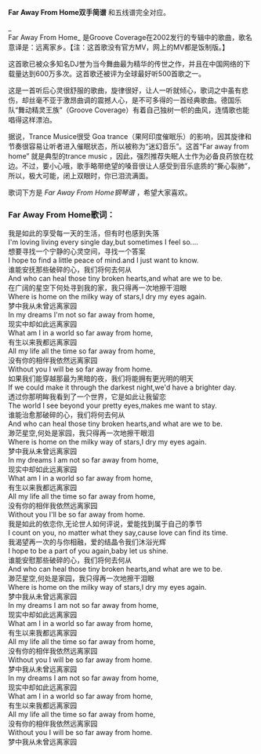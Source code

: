 

**Far Away From Home双手简谱** 和五线谱完全对应。

_  
Far Away From Home_ 是Groove
Coverage在2002发行的专辑<Covergirl>中的歌曲，歌名意译是：远离家乡。【注：这首歌没有官方MV，网上的MV都是饭制版。】

  
这首歌已被众多知名DJ誉为当今舞曲最为精华的传世之作，并且在中国网络的下载量达到600万多次。这首歌还被评为全球最好听500首歌之一。

  
这是一首听后心灵很舒服的歌曲，旋律很好，让人一听就倾心，歌词之中虽有悲伤，却丝毫不亚于激昂曲调的震撼人心，是不可多得的一首经典歌曲。德国乐队“舞动精灵王族”（Groove
Coverage）有着自己独树一帜的曲风，连情歌也能唱得这样漂泊。

  
据说，Trance Musice很受 Goa
trance（果阿印度催眠乐）的影响，因其旋律和节奏很容易让听者进入催眠状态，所以被称为“迷幻音乐”。这首“Far away from home”
就是典型的trance music
，因此，强烈推荐失眠人士作为必备良药放在枕边。不过，要小心哦，歌手略带绝望的嗓音很让人感受到音乐底质的“撕心裂肺”，所以，极大可能，闭上双眼时，你已泪流满面。

  
歌词下方是 _Far Away From Home钢琴谱_ ，希望大家喜欢。

### Far Away From Home歌词：

我是如此的享受每一天的生活，但有时也感到失落  
I'm loving living every single day,but sometimes I feel so....  
想要寻找一个宁静的心灵空间，寻找一个答案  
I hope to find a little peace of mind.and I just want to know.  
谁能安抚那些破碎的心，我们将何去何从  
And who can heal those tiny broken hearts,and what are we to be.  
在广阔的星空下何处寻到我的家，我只得再一次地擦干泪眼  
Where is home on the milky way of stars,I dry my eyes again.  
梦中我从未曾远离家园  
In my dreams I'm not so far away from home,  
现实中却如此远离家园  
What am I in a world so far away from home,  
有生以来我都远离家园  
All my life all the time so far away from home,  
没有你的相伴我依然远离家园  
Without you I will be so far away from home.  
如果我们能穿越那最为黑暗的夜，我们将能拥有更光明的明天  
If we could make it through the darkest night,we'd have a brighter day.  
透过你那明眸我看到了一个世界，它是如此让我留恋  
The world I see beyond your pretty eyes,makes me want to stay.  
谁能治愈那破碎的心，我们将何去何从  
And who can heal those tiny broken hearts,and what are we to be.  
渺茫星空,何处是家园，我只得再一次地擦干眼泪  
Where is home on the milky way of stars,I dry my eyes again.  
梦中我从未曾远离家园  
In my dreams I am not so far away from home,  
现实中却如此远离家园  
What am I in a world so far away from home,  
有生以来我都远离家园  
All my life all the time so far away from home,  
没有你的相伴我依然远离家园  
Without you I'll be so far away from home.  
我是如此的依恋你,无论世人如何评说，爱能找到属于自己的季节  
I count on you, no matter what they say,cause love can find its time.  
我渴望再一次的与你相融，爱的结晶令我们沐浴光辉  
I hope to be a part of you again,baby let us shine.  
谁能安慰那些破碎的心，我们将何去何从  
And who can heal those tiny broken hearts,and what are we to be.  
渺茫星空,何处是家园，我只得再一次地擦干泪眼  
Where is home on the milky way of stars,I dry my eyes again.  
梦中我从未曾远离家园  
In my dreams I am not so far away from home,  
现实中却如此远离家园  
What am I in a world so far away from home,  
有生以来我都远离家园  
All my life all the time so far away from home,  
没有你的相伴我依然远离家园  
Without you I will be so far away from home.  
梦中我从未曾远离家园  
In my dreams I am not so far away from home,  
现实中却如此远离家园  
What am I in a world so far away from home,  
有生以来我都远离家园  
All my life all the time so far away from home,  
没有你的相伴我依然远离家园  
Without you I will be so far away from home.  
梦中我从未曾远离家园

